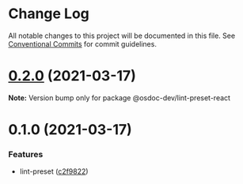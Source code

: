 # Change Log

All notable changes to this project will be documented in this file.
See [Conventional Commits](https://conventionalcommits.org) for commit guidelines.

# [0.2.0](https://github.com/osdoc-dev/lint-preset/compare/v0.1.0...v0.2.0) (2021-03-17)

**Note:** Version bump only for package @osdoc-dev/lint-preset-react





# 0.1.0 (2021-03-17)


### Features

* lint-preset ([c2f9822](https://github.com/osdoc-dev/lint-preset/commit/c2f9822bb8fc5be0edc19681ffc8f28d850e0897))
